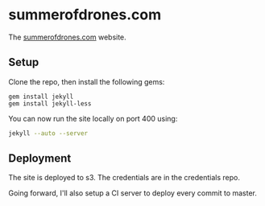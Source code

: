 # summerofdrones.com

The [summerofdrones.com](summerofdrones.com ) website.

## Setup

Clone the repo, then install the following gems:

```
gem install jekyll
gem install jekyll-less
```

You can now run the site locally on port 400 using:

```bash
jekyll --auto --server
```

## Deployment

The site is deployed to s3. The credentials are in the credentials repo.

Going forward, I'll also setup a CI server to deploy every commit to master.
